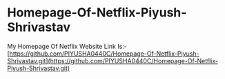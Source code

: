# Homepage-Of-Netflix-Piyush-Shrivastav
My Homepage Of Netflix Website Link Is:-
[https://github.com/PIYUSHA0440C/Homepage-Of-Netflix-Piyush-Shrivastav.git](https://github.com/PIYUSHA0440C/Homepage-Of-Netflix-Piyush-Shrivastav.git)
